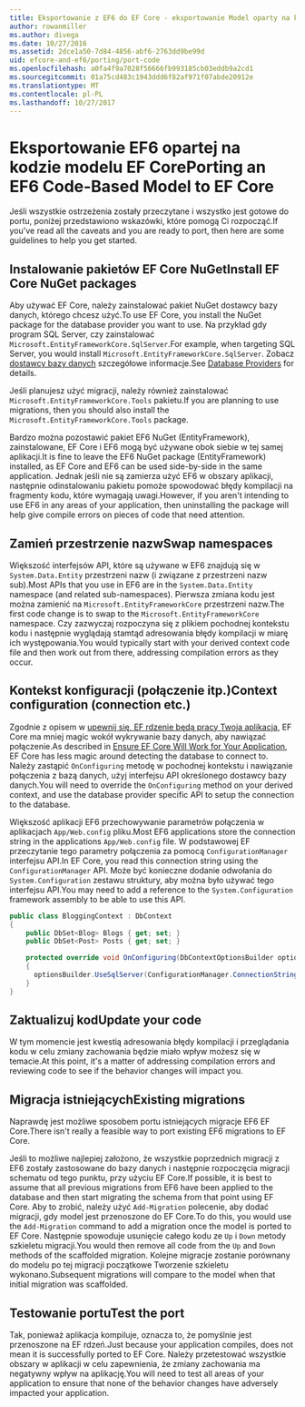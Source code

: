 ```yaml
---
title: Eksportowanie z EF6 do EF Core - eksportowanie Model oparty na kod
author: rowanmiller
ms.author: divega
ms.date: 10/27/2016
ms.assetid: 2dce1a50-7d84-4856-abf6-2763dd9be99d
uid: efcore-and-ef6/porting/port-code
ms.openlocfilehash: a0fa4f9a7028f56666fb993185cb03eddb9a2cd1
ms.sourcegitcommit: 01a75cd483c1943ddd6f82af971f07abde20912e
ms.translationtype: MT
ms.contentlocale: pl-PL
ms.lasthandoff: 10/27/2017
---
```

# <a name="porting-an-ef6-code-based-model-to-ef-core"></a><span data-ttu-id="d3d10-102">Eksportowanie EF6 opartej na kodzie modelu EF Core</span><span class="sxs-lookup"><span data-stu-id="d3d10-102">Porting an EF6 Code-Based Model to EF Core</span></span>

<span data-ttu-id="d3d10-103">Jeśli wszystkie ostrzeżenia zostały przeczytane i wszystko jest gotowe do portu, poniżej przedstawiono wskazówki, które pomogą Ci rozpocząć.</span><span class="sxs-lookup"><span data-stu-id="d3d10-103">If you've read all the caveats and you are ready to port, then here are some guidelines to help you get started.</span></span>

## <a name="install-ef-core-nuget-packages"></a><span data-ttu-id="d3d10-104">Instalowanie pakietów EF Core NuGet</span><span class="sxs-lookup"><span data-stu-id="d3d10-104">Install EF Core NuGet packages</span></span>

<span data-ttu-id="d3d10-105">Aby używać EF Core, należy zainstalować pakiet NuGet dostawcy bazy danych, którego chcesz użyć.</span><span class="sxs-lookup"><span data-stu-id="d3d10-105">To use EF Core, you install the NuGet package for the database provider you want to use.</span></span> <span data-ttu-id="d3d10-106">Na przykład gdy program SQL Server, czy zainstalować `Microsoft.EntityFrameworkCore.SqlServer`.</span><span class="sxs-lookup"><span data-stu-id="d3d10-106">For example, when targeting SQL Server, you would install `Microsoft.EntityFrameworkCore.SqlServer`.</span></span> <span data-ttu-id="d3d10-107">Zobacz [dostawcy bazy danych](../../core/providers/index.md) szczegółowe informacje.</span><span class="sxs-lookup"><span data-stu-id="d3d10-107">See [Database Providers](../../core/providers/index.md) for details.</span></span>

<span data-ttu-id="d3d10-108">Jeśli planujesz użyć migracji, należy również zainstalować `Microsoft.EntityFrameworkCore.Tools` pakietu.</span><span class="sxs-lookup"><span data-stu-id="d3d10-108">If you are planning to use migrations, then you should also install the `Microsoft.EntityFrameworkCore.Tools` package.</span></span>

<span data-ttu-id="d3d10-109">Bardzo można pozostawić pakiet EF6 NuGet (EntityFramework), zainstalowane, EF Core i EF6 mogą być używane obok siebie w tej samej aplikacji.</span><span class="sxs-lookup"><span data-stu-id="d3d10-109">It is fine to leave the EF6 NuGet package (EntityFramework) installed, as EF Core and EF6 can be used side-by-side in the same application.</span></span> <span data-ttu-id="d3d10-110">Jednak jeśli nie są zamierza użyć EF6 w obszary aplikacji, następnie odinstalowaniu pakietu pomoże spowodować błędy kompilacji na fragmenty kodu, które wymagają uwagi.</span><span class="sxs-lookup"><span data-stu-id="d3d10-110">However, if you aren't intending to use EF6 in any areas of your application, then uninstalling the package will help give compile errors on pieces of code that need attention.</span></span>

## <a name="swap-namespaces"></a><span data-ttu-id="d3d10-111">Zamień przestrzenie nazw</span><span class="sxs-lookup"><span data-stu-id="d3d10-111">Swap namespaces</span></span>

<span data-ttu-id="d3d10-112">Większość interfejsów API, które są używane w EF6 znajdują się w `System.Data.Entity` przestrzeni nazw (i związane z przestrzeni nazw sub).</span><span class="sxs-lookup"><span data-stu-id="d3d10-112">Most APIs that you use in EF6 are in the `System.Data.Entity` namespace (and related sub-namespaces).</span></span> <span data-ttu-id="d3d10-113">Pierwsza zmiana kodu jest można zamienić na `Microsoft.EntityFrameworkCore` przestrzeni nazw.</span><span class="sxs-lookup"><span data-stu-id="d3d10-113">The first code change is to swap to the `Microsoft.EntityFrameworkCore` namespace.</span></span> <span data-ttu-id="d3d10-114">Czy zazwyczaj rozpoczyna się z plikiem pochodnej kontekstu kodu i następnie wyglądają stamtąd adresowania błędy kompilacji w miarę ich występowania.</span><span class="sxs-lookup"><span data-stu-id="d3d10-114">You would typically start with your derived context code file and then work out from there, addressing compilation errors as they occur.</span></span>

## <a name="context-configuration-connection-etc"></a><span data-ttu-id="d3d10-115">Kontekst konfiguracji (połączenie itp.)</span><span class="sxs-lookup"><span data-stu-id="d3d10-115">Context configuration (connection etc.)</span></span>

<span data-ttu-id="d3d10-116">Zgodnie z opisem w [upewnij się, EF rdzenie będą pracy Twoja aplikacja](ensure-requirements.md), EF Core ma mniej magic wokół wykrywanie bazy danych, aby nawiązać połączenie.</span><span class="sxs-lookup"><span data-stu-id="d3d10-116">As described in [Ensure EF Core Will Work for Your Application](ensure-requirements.md), EF Core has less magic around detecting the database to connect to.</span></span> <span data-ttu-id="d3d10-117">Należy zastąpić `OnConfiguring` metodę w pochodnej kontekstu i nawiązanie połączenia z bazą danych, użyj interfejsu API określonego dostawcy bazy danych.</span><span class="sxs-lookup"><span data-stu-id="d3d10-117">You will need to override the `OnConfiguring` method on your derived context, and use the database provider specific API to setup the connection to the database.</span></span>

<span data-ttu-id="d3d10-118">Większość aplikacji EF6 przechowywanie parametrów połączenia w aplikacjach `App/Web.config` pliku.</span><span class="sxs-lookup"><span data-stu-id="d3d10-118">Most EF6 applications store the connection string in the applications `App/Web.config` file.</span></span> <span data-ttu-id="d3d10-119">W podstawowej EF przeczytanie tego parametry połączenia za pomocą `ConfigurationManager` interfejsu API.</span><span class="sxs-lookup"><span data-stu-id="d3d10-119">In EF Core, you read this connection string using the `ConfigurationManager` API.</span></span> <span data-ttu-id="d3d10-120">Może być konieczne dodanie odwołania do `System.Configuration` zestawu struktury, aby można było używać tego interfejsu API.</span><span class="sxs-lookup"><span data-stu-id="d3d10-120">You may need to add a reference to the `System.Configuration` framework assembly to be able to use this API.</span></span>

``` csharp
public class BloggingContext : DbContext
{
    public DbSet<Blog> Blogs { get; set; }
    public DbSet<Post> Posts { get; set; }

    protected override void OnConfiguring(DbContextOptionsBuilder optionsBuilder)
    {
      optionsBuilder.UseSqlServer(ConfigurationManager.ConnectionStrings["BloggingDatabase"].ConnectionString);
    }
}
```

## <a name="update-your-code"></a><span data-ttu-id="d3d10-121">Zaktualizuj kod</span><span class="sxs-lookup"><span data-stu-id="d3d10-121">Update your code</span></span>

<span data-ttu-id="d3d10-122">W tym momencie jest kwestią adresowania błędy kompilacji i przeglądania kodu w celu zmiany zachowania będzie miało wpływ możesz się w temacie.</span><span class="sxs-lookup"><span data-stu-id="d3d10-122">At this point, it's a matter of addressing compilation errors and reviewing code to see if the behavior changes will impact you.</span></span>

## <a name="existing-migrations"></a><span data-ttu-id="d3d10-123">Migracja istniejących</span><span class="sxs-lookup"><span data-stu-id="d3d10-123">Existing migrations</span></span>

<span data-ttu-id="d3d10-124">Naprawdę jest możliwe sposobem portu istniejących migracje EF6 EF Core.</span><span class="sxs-lookup"><span data-stu-id="d3d10-124">There isn't really a feasible way to port existing EF6 migrations to EF Core.</span></span>

<span data-ttu-id="d3d10-125">Jeśli to możliwe najlepiej założono, że wszystkie poprzednich migracji z EF6 zostały zastosowane do bazy danych i następnie rozpoczęcia migracji schematu od tego punktu, przy użyciu EF Core.</span><span class="sxs-lookup"><span data-stu-id="d3d10-125">If possible, it is best to assume that all previous migrations from EF6 have been applied to the database and then start migrating the schema from that point using EF Core.</span></span> <span data-ttu-id="d3d10-126">Aby to zrobić, należy użyć `Add-Migration` polecenie, aby dodać migracji, gdy model jest przenoszone do EF Core.</span><span class="sxs-lookup"><span data-stu-id="d3d10-126">To do this, you would use the `Add-Migration` command to add a migration once the model is ported to EF Core.</span></span> <span data-ttu-id="d3d10-127">Następnie spowoduje usunięcie całego kodu ze `Up` i `Down` metody szkieletu migracji.</span><span class="sxs-lookup"><span data-stu-id="d3d10-127">You would then remove all code from the `Up` and `Down` methods of the scaffolded migration.</span></span> <span data-ttu-id="d3d10-128">Kolejne migracje zostanie porównany do modelu po tej migracji początkowe Tworzenie szkieletu wykonano.</span><span class="sxs-lookup"><span data-stu-id="d3d10-128">Subsequent migrations will compare to the model when that initial migration was scaffolded.</span></span>

## <a name="test-the-port"></a><span data-ttu-id="d3d10-129">Testowanie portu</span><span class="sxs-lookup"><span data-stu-id="d3d10-129">Test the port</span></span>

<span data-ttu-id="d3d10-130">Tak, ponieważ aplikacja kompiluje, oznacza to, że pomyślnie jest przenoszone na EF rdzeń.</span><span class="sxs-lookup"><span data-stu-id="d3d10-130">Just because your application compiles, does not mean it is successfully ported to EF Core.</span></span> <span data-ttu-id="d3d10-131">Należy przetestować wszystkie obszary w aplikacji w celu zapewnienia, że zmiany zachowania ma negatywny wpływ na aplikację.</span><span class="sxs-lookup"><span data-stu-id="d3d10-131">You will need to test all areas of your application to ensure that none of the behavior changes have adversely impacted your application.</span></span>
